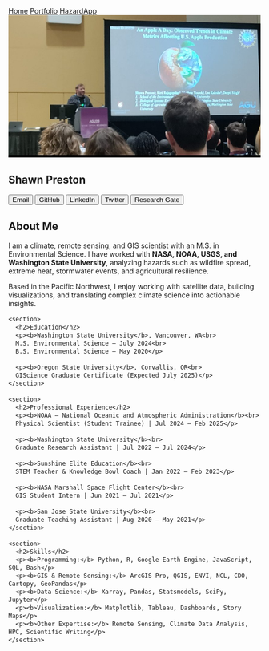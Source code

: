 <link rel="stylesheet" href="style.css">

<nav>
  <div class="nav-right">
    <a href="index.html">Home</a>
    <a href="portfolio.html">Portfolio</a>
    <a href="https://hazardapp.replit.app/">HazardApp</a>
  </div>
</nav>

<div class="container">
  <div class="left-column">
    <img src="assets/profile.jpg" alt="Shawn Preston">
    <h2>Shawn Preston</h2>
    <div class="buttons">
      <a href="mailto:shawnxpreston@gmail.com"><button>Email</button></a>
      <a href="https://github.com/shawnatwsu"><button>GitHub</button></a>
      <a href="https://linkedin.com/in/shawnxprestonms"><button>LinkedIn</button></a>
      <a href="https://twitter.com/shawn_dabblez"><button>Twitter</button></a>
      <a href="https://www.researchgate.net/publication/385719286_Changing_climate_risks_for_high-value_tree_fruit_production_across_the_United_States"><button>Research Gate</button></a>
    </div>
  </div>

  <div class="right-column">
    <section>
      <h2>About Me</h2>
      <p>
        I am a climate, remote sensing, and GIS scientist with an M.S. in Environmental Science.
        I have worked with <b>NASA, NOAA, USGS, and Washington State University</b>, analyzing hazards such as wildfire spread, extreme heat, stormwater events, and agricultural resilience.
      </p>
      <p>
        Based in the Pacific Northwest, I enjoy working with satellite data, building visualizations, and translating complex climate science into actionable insights.
      </p>
    </section>

    <section>
      <h2>Education</h2>
      <p><b>Washington State University</b>, Vancouver, WA<br>
      M.S. Environmental Science – July 2024<br>
      B.S. Environmental Science – May 2020</p>

      <p><b>Oregon State University</b>, Corvallis, OR<br>
      GIScience Graduate Certificate (Expected July 2025)</p>
    </section>

    <section>
      <h2>Professional Experience</h2>
      <p><b>NOAA – National Oceanic and Atmospheric Administration</b><br>
      Physical Scientist (Student Trainee) | Jul 2024 – Feb 2025</p>

      <p><b>Washington State University</b><br>
      Graduate Research Assistant | Jul 2022 – Jul 2024</p>

      <p><b>Sunshine Elite Education</b><br>
      STEM Teacher & Knowledge Bowl Coach | Jan 2022 – Feb 2023</p>

      <p><b>NASA Marshall Space Flight Center</b><br>
      GIS Student Intern | Jun 2021 – Jul 2021</p>

      <p><b>San Jose State University</b><br>
      Graduate Teaching Assistant | Aug 2020 – May 2021</p>
    </section>

    <section>
      <h2>Skills</h2>
      <p><b>Programming:</b> Python, R, Google Earth Engine, JavaScript, SQL, Bash</p>
      <p><b>GIS & Remote Sensing:</b> ArcGIS Pro, QGIS, ENVI, NCL, CDO, Cartopy, GeoPandas</p>
      <p><b>Data Science:</b> Xarray, Pandas, Statsmodels, SciPy, Jupyter</p>
      <p><b>Visualization:</b> Matplotlib, Tableau, Dashboards, Story Maps</p>
      <p><b>Other Expertise:</b> Remote Sensing, Climate Data Analysis, HPC, Scientific Writing</p>
    </section>
  </div>
</div>
